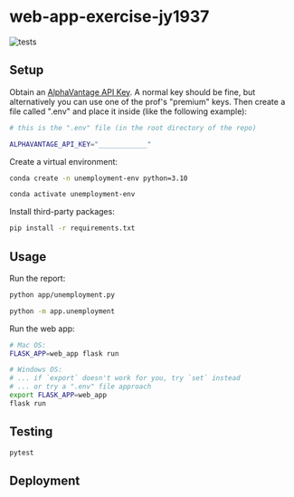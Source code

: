 # web-app-exercise-jy1937

![tests](https://github.com/s2t2/unemployment-2023-testing-prep/actions/workflows/python-app.yml/badge.svg)

## Setup

Obtain an [AlphaVantage API Key](https://www.alphavantage.co/support/#api-key). A normal key should be fine, but alternatively you can use one of the prof's "premium" keys. Then create a file called ".env" and place it inside (like the following example):

```sh
# this is the ".env" file (in the root directory of the repo)

ALPHAVANTAGE_API_KEY="____________"
```

Create a virtual environment:

```sh
conda create -n unemployment-env python=3.10
```

```sh
conda activate unemployment-env
```

Install third-party packages:

```sh
pip install -r requirements.txt
```

## Usage

Run the report:

```sh
python app/unemployment.py

python -m app.unemployment
```

Run the web app:

```sh
# Mac OS:
FLASK_APP=web_app flask run

# Windows OS:
# ... if `export` doesn't work for you, try `set` instead
# ... or try a ".env" file approach
export FLASK_APP=web_app
flask run
```


## Testing

```sh
pytest
```

## Deployment